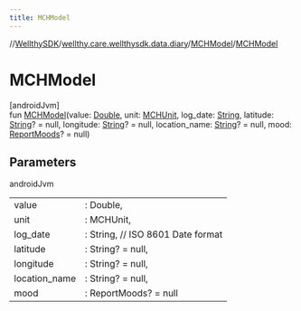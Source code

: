 ```yaml
---
title: MCHModel
---
```

//[WellthySDK](../../../index.html)/[wellthy.care.wellthysdk.data.diary](../index.html)/[MCHModel](index.html)/[MCHModel](-m-c-h-model.html)



# MCHModel



[androidJvm]\
fun [MCHModel](-m-c-h-model.html)(value: [Double](https://kotlinlang.org/api/latest/jvm/stdlib/kotlin/-double/index.html), unit: [MCHUnit](../-m-c-h-unit/index.html), log_date: [String](https://kotlinlang.org/api/latest/jvm/stdlib/kotlin/-string/index.html), latitude: [String](https://kotlinlang.org/api/latest/jvm/stdlib/kotlin/-string/index.html)? = null, longitude: [String](https://kotlinlang.org/api/latest/jvm/stdlib/kotlin/-string/index.html)? = null, location_name: [String](https://kotlinlang.org/api/latest/jvm/stdlib/kotlin/-string/index.html)? = null, mood: [ReportMoods](../-report-moods/index.html)? = null)



## Parameters


androidJvm

| | |
|---|---|
| value | : Double, |
| unit | : MCHUnit, |
| log_date | : String, // ISO 8601 Date format |
| latitude | : String? = null, |
| longitude | : String? = null, |
| location_name | : String? = null, |
| mood | : ReportMoods? = null |





